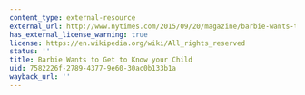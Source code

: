 ```yaml
---
content_type: external-resource
external_url: http://www.nytimes.com/2015/09/20/magazine/barbie-wants-to-get-to-know-your-child.html?_r=1
has_external_license_warning: true
license: https://en.wikipedia.org/wiki/All_rights_reserved
status: ''
title: Barbie Wants to Get to Know your Child
uid: 7582226f-2789-4377-9e60-30ac0b133b1a
wayback_url: ''
---
```

